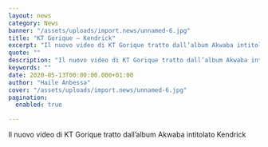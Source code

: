 ```yaml
---
layout: news
category: News
banner: "/assets/uploads/import.news/unnamed-6.jpg"
title: "KT Gorique – Kendrick"
excerpt: "Il nuovo video di KT Gorique tratto dall’album Akwaba intitolato Kendrick"
quote: ""
description: "Il nuovo video di KT Gorique tratto dall’album Akwaba intitolato Kendrick"
keywords: ""
date: 2020-05-13T00:00:00.000+01:00
author: "Haile Anbessa"
cover: "/assets/uploads/import.news/unnamed-6.jpg"
pagination:
  enabled: true

---
```


Il nuovo video di KT Gorique tratto dall’album Akwaba intitolato Kendrick